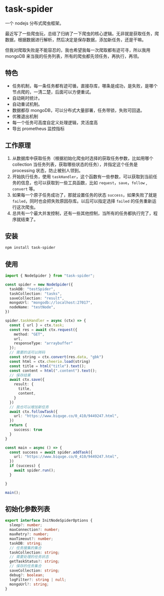 # task-spider

一个 nodejs 分布式爬虫框架。

最近写了一些爬虫玩，总结了归纳了一下爬虫的核心逻辑。无非就是获取任务，爬数据，根据数据进行解析，然后决定是保存数据，添加新任务，还是干嘛。

但我对爬取失败是不能容忍的，我也希望我每一次爬取都有迹可寻，所以我用 mongoDB 来当我的任务列表，所有的爬虫都先领任务，再执行，再领。

## 特色

- 任务机制，每一条任务都有迹可循，直接存库，哪条是成功，是失败，是哪个节点爬的，一清二楚，后面可以方便重试。
- 自动耗时统计。
- 自动重试机制。
- 数据都存 mongoDB，可以分布式大量部署，任务带锁，失败可回退。
- 优雅退出机制
- 每一个任务可高度自定义处理逻辑，灵活度高
- 导出 prometheus 监控指标

## 工作原理

1. 从数据库中获取任务（根据初始化爬虫时选择的获取任务参数，比如用哪个 collection 当任务列表，获取哪些状态的任务），并指定这个任务是 processing 状态，防止被别人领到。
2. 开始执行任务，使用 `taskHandler`，这个函数有一些参数，可以获取到当前任务的信息，也可以获取到一些工具函数，比如 `request`，`save`，`follow` , `convert` 等。
3. 如果每一个原子任务成功了，那就设置任务的状态 `success`，如果失败了就是 `failed`，同时也会把失败原因存库。以后可以指定选择 `failed` 的任务重新运行这次爬虫。
4. 总共有一个最大并发控制，还有一些其他控制，当所有的任务都执行完了，程序就结束了。

## 安装
```bash
npm install task-spider
```

## 使用
```typescript
import { NodeSpider } from "task-spider";

const spider = new NodeSpider({
  taskDB: "testSpider",
  taskCollection: "tasks",
  saveCollection: "result",
  mongoUrl: "mongodb://localhost:27017",
  nodeName: "testNode",
})

spider.taskHandler = async (ctx) => {
  const { url } = ctx.task;
  const res = await ctx.request({
    method: "GET",
    url,
    responseType: "arraybuffer"
  });
  // 需要的话可以转码
  const string = ctx.convert(res.data, "gbk")
  const html = ctx.cheerio.load(string)
  const title = html("title").text();
  const content = html(".content").text();
  // 保存结果
  await ctx.save({
    result: {
      title,
      content,
    }
  })
  // 我也可以增加新任务
  await ctx.followTask({
    url: "https://www.biquge.co/0_410/9449247.html",
  })
  return {
    success: true
  }
}

const main = async () => {
  const success = await spider.addTask({
    url: "https://www.biquge.co/0_410/9449247.html",
  })
  if (success) {
    await spider.run();
  }

}

main();

```

## 初始化参数列表

```typescript
export interface InitNodeSpiderOptions {
  sleep?: number;
  maxConnection?: number;
  maxRetry?: number;
  maxTimeout?: number;
  taskDB: string;
  // 任务搜集的集合
  taskCollection: string;
  // 需要处理的任务状态
  getTaskStatus?: string;
  // 保存的任务集合
  saveCollection: string;
  debug?: boolean;
  logFilter?: string | null;
  mongoUrl?: string;
}
```
